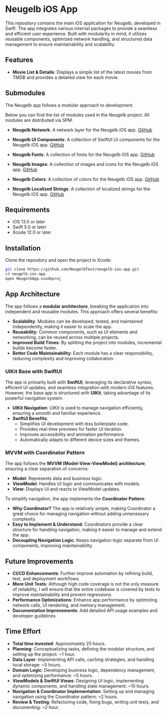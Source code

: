 # Neugelb iOS App

This repository contains the main iOS application for Neugelb, developed in Swift. The app integrates various internal packages to provide a seamless and efficient user experience. Built with modularity in mind, it utilizes reusable components, optimized network handling, and structured data management to ensure maintainability and scalability.

## Features

- **Movie List & Details**: Displays a simple list of the latest movies from TMDB and provides a detailed view for each movie.

## Submodules

The Neugelb app follows a modular approach to development.

Below you can find the list of modules used in the Neugelb project. All modules are distributed via SPM.

- **Neugelb Network**:
A network layer for the Neugelb iOS app.
[GitHub](https://github.com/NeugelbTest/neugelb-ios-network)
         
- **Neugelb UI Components**:
A collection of SwiftUI UI components for the Neugelb iOS app.
[GitHub](https://github.com/NeugelbTest/neugelb-ios-ui-components)
         
- **Neugelb Fonts**:
A collection of fonts for the Neugelb iOS app.
[GitHub](https://github.com/NeugelbTest/neugelb-ios-fonts)
         
- **Neugelb Images**:
A collection of images and icons for the Neugelb iOS app.
[GitHub](https://github.com/NeugelbTest/neugelb-ios-images)
         
- **Neugelb Colors**:
A collection of colors for the Neugelb iOS app.
[GitHub](https://github.com/NeugelbTest/neugelb-ios-colors)
         
- **Neugelb Localized Strings**:
A collection of localized strings for the Neugelb iOS app.
[GitHub](https://github.com/NeugelbTest/neugelb-ios-localized)

## Requirements

- iOS 13.0 or later
- Swift 5.0 or later
- Xcode 12.0 or later

## Installation

Clone the repository and open the project in Xcode:

```sh
git clone https://github.com/NeugelbTest/neugelb-ios-app.git
cd neugelb-ios-app
open NeugelbApp.xcodeproj
```

## App Architecture

The app follows a **modular architecture**, breaking the application into independent and reusable modules. This approach offers several benefits:
- **Scalability**: Modules can be developed, tested, and maintained independently, making it easier to scale the app.
- **Reusability**: Common components, such as UI elements and networking, can be reused across multiple projects.
- **Improved Build Times**: By splitting the project into modules, incremental builds become faster.
- **Better Code Maintainability**: Each module has a clear responsibility, reducing complexity and improving collaboration.

### UIKit Base with SwiftUI
The app is primarily built with **SwiftUI**, leveraging its declarative syntax, efficient UI updates, and seamless integration with modern iOS features. However, the base app is structured with **UIKit**, taking advantage of its powerful navigation system.

- **UIKit Navigation**: UIKit is used to manage navigation efficiently, ensuring a smooth and familiar experience.
- **SwiftUI Benefits**:
  - Simplifies UI development with less boilerplate code.
  - Provides real-time previews for faster UI iteration.
  - Improves accessibility and animation performance.
  - Automatically adapts to different device sizes and themes.

### MVVM with Coordinator Pattern
The app follows the **MVVM (Model-View-ViewModel) architecture**, ensuring a clear separation of concerns:
- **Model**: Represents data and business logic.
- **ViewModel**: Handles UI logic and communicates with models.
- **View**: Displays UI and reacts to ViewModel updates.

To simplify navigation, the app implements the **Coordinator Pattern**:
- **Why Coordinator?** The app is relatively simple, making Coordinator a great choice for managing navigation without adding unnecessary complexity.
- **Easy to Implement & Understand**: Coordinators provide a clear structure for handling navigation, making it easier to manage and extend the app.
- **Decoupling Navigation Logic**: Keeps navigation logic separate from UI components, improving maintainability.

## Future Improvements

- **CI/CD Enhancements**: Further improve automation by refining build, test, and deployment workflows.
- **More Unit Tests**: Although high code coverage is not the only measure of reliability, I will ensure that the entire codebase is covered by tests to improve maintainability and prevent regressions.
- **Performance Optimizations**: Enhance app performance by optimizing network calls, UI rendering, and memory management.
- **Documentation Improvements**: Add detailed API usage examples and developer guidelines.

         
## Time Effort
* **Total time invested**: Approximately 25 hours.
* **Planning**: Conceptualizing tasks, defining the modular structure, and setting up the project: ~1 hour.
* **Data Layer**: Implementing API calls, caching strategies, and handling local storage: ~5 hours.
* **Domain Logic**: Developing business logic, dependency management, and optimizing performance: ~5 hours.
* **ViewModels & SwiftUI Views**: Designing UI logic, implementing dynamic components, and handling state management: ~10 hours.
* **Navigation & Coordinator Implementation**: Setting up and managing navigation using the Coordinator pattern: ~2 hours.
* **Review & Testing**: Refactoring code, fixing bugs, writing unit tests, and documenting: ~2 hour.
